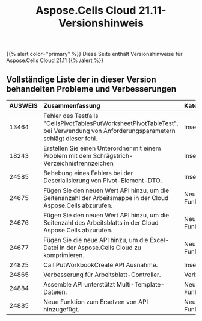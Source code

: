﻿---
title: Aspose.Cells Cloud 21.11-Versionshinweis
second_title: Aspose.Cells Cloud Documen
type: docs
url: /de/aspose-cells-cloud-21-11-release-notes/
description: Aspose.Cells Cloud unterstützt Excel zum Erstellen, Konvertieren, Zusammenführen, Aufteilen, Schützen, inneren Objektvorgang usw
weight: 11
---
{{% alert color="primary" %}} 
Diese Seite enthält Versionshinweise für Aspose.Cells Cloud 21.11
{{% /alert %}} 
## **Vollständige Liste der in dieser Version behandelten Probleme und Verbesserungen**
|**AUSWEIS**|**Zusammenfassung**|**Kategorie**|
|:- |:- |:- |
|13464 |Fehler des Testfalls "CellsPivotTablesPutWorksheetPivotTableTest", bei Verwendung von Anforderungsparametern schlägt dieser fehl.| Insekt|
|18243 |Erstellen Sie einen Unterordner mit einem Problem mit dem Schrägstrich-Verzeichnistrennzeichen| Insekt|
|24585 |Behebung eines Fehlers bei der Deserialisierung von Pivot-Element-DTO.| Insekt|
|24675 |Fügen Sie den neuen Wert API hinzu, um die Seitenanzahl der Arbeitsmappe in der Cloud Aspose.Cells abzurufen.| Neue Funktion|
|24676 |Fügen Sie den neuen Wert API hinzu, um die Seitenzahl des Arbeitsblatts in der Cloud Aspose.Cells abzurufen.| Neue Funktion|
|24677 |Fügen Sie die neue API hinzu, um die Excel-Datei in der Aspose.Cells Cloud zu komprimieren.| Neue Funktion|
|24825 |Call PutWorkbookCreate API Ausnahme.| Insekt|
|24865 |Verbesserung für Arbeitsblatt-Controller.| Verbesserung|
|24884 |Assemble API unterstützt Multi-Template-Dateien.| Neue Funktion|
|24885 |Neue Funktion zum Ersetzen von API hinzugefügt.| Neue Funktion|
